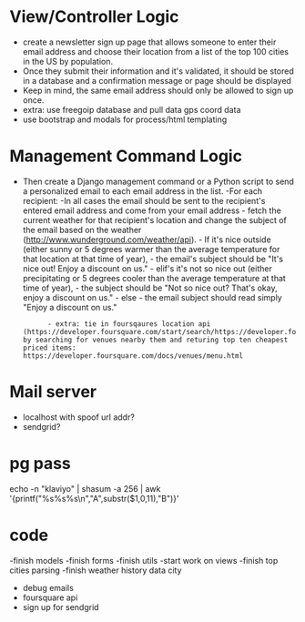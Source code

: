 # View/Controller Logic #

- create a newsletter sign up page that allows someone to enter their email address and choose their location from a list of the top 100 cities in the US by population. 
- Once they submit their information and it's validated, it should be stored in a database and a confirmation message or page should be displayed
- Keep in mind, the same email address should only be allowed to sign up once.
- extra: use freegoip database and pull data gps coord data 
- use bootstrap and modals for process/html templating


# Management Command Logic # 

- Then create a Django management command or a Python script to send a personalized email to each email address in the list. 
	-For each recipient:
		-In all cases the email should be sent to the recipient's entered email address and come from your email address
		- fetch the current weather for that recipient's location and change the subject of the email based on the weather (http://www.wunderground.com/weather/api). 
			- If it's nice outside (either sunny or 5 degrees warmer than the average temperature for that location at that time of year), 
				- the email's subject should be "It's nice out! Enjoy a discount on us." 
			- elif's it's not so nice out (either precipitating or 5 degrees cooler than the average temperature at that time of year),
				 - the subject should be "Not so nice out? That's okay, enjoy a discount on us." 
			- else
				- the email subject should read simply "Enjoy a discount on us." 

			- extra: tie in foursqaures location api (https://developer.foursquare.com/start/search/https://developer.foursquare.com/docs/venues/explore) by searching for venues nearby them and returing top ten cheapest priced items: https://developer.foursquare.com/docs/venues/menu.html 

# Mail server #
- localhost with spoof url addr? 
- sendgrid?

# pg pass # 
echo -n "klaviyo" | shasum -a 256 | awk '{printf("%s%s%s\n","A",substr($1,0,11),"B")}'


# code #

-finish models
-finish forms
-finish utils
-start work on views
-finish top cities parsing
-finish weather history data city
- debug emails
- foursquare api
- sign up for sendgrid